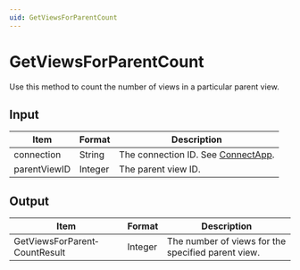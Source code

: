 ```yaml
---
uid: GetViewsForParentCount
---
```


# GetViewsForParentCount

Use this method to count the number of views in a particular parent view.

## Input

| Item         | Format  | Description                                                                      |
|--------------|---------|----------------------------------------------------------------------------------|
| connection   | String  | The connection ID. See [ConnectApp](xref:ConnectApp). |
| parentViewID | Integer | The parent view ID.                                                              |

## Output

| Item                          | Format  | Description                                        |
|-------------------------------|---------|----------------------------------------------------|
| GetViewsForParent­CountResult | Integer | The number of views for the specified parent view. |
